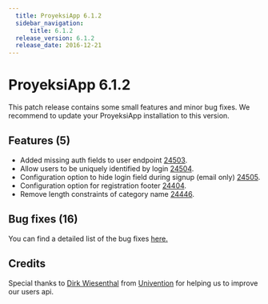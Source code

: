 ```yaml
---
  title: ProyeksiApp 6.1.2
  sidebar_navigation:
      title: 6.1.2
  release_version: 6.1.2
  release_date: 2016-12-21
---
```



# ProyeksiApp 6.1.2

This patch release contains some small features and minor bug fixes. We
recommend to update your ProyeksiApp installation to this version.

## Features (5)

  - Added missing auth fields to user
    endpoint [24503](https://community.openproject.com/projects/openproject/work_packages/24503/activity).
  - Allow users to be uniquely identified by
    login [24504](https://community.openproject.com/projects/openproject/work_packages/24504/activity).
  - Configuration option to hide login field during signup (email
    only) [24505](https://community.openproject.com/projects/openproject/work_packages/24505/relations).
  - Configuration option for registration footer
    [24404](https://community.openproject.com/projects/openproject/work_packages/24404/activity).
  - Remove length constraints of category
    name [24446](https://community.openproject.com/projects/openproject/work_packages/24446/activity).

## Bug fixes (16)

You can find a detailed list of the bug
fixes [here.](https://community.openproject.com/versions/822)

## Credits

Special thanks to [Dirk Wiesenthal](https://github.com/dwiesent) from
[Univention](https://www.univention.de/) for helping us to improve our
users api.



